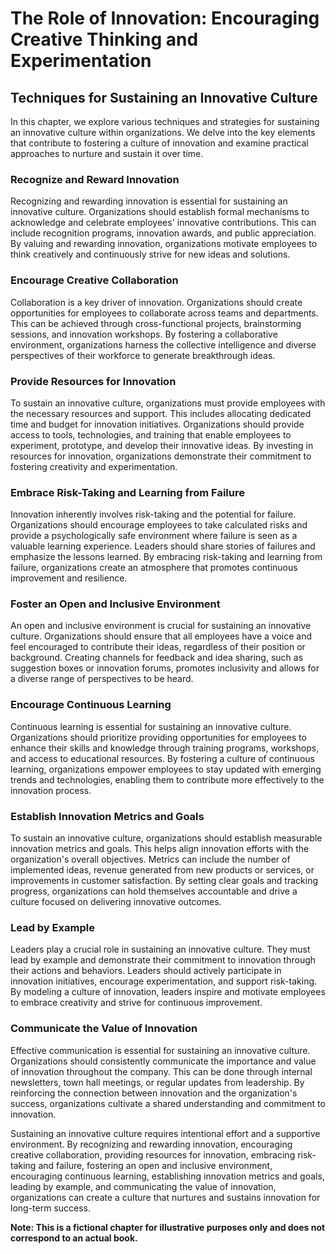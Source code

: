 The Role of Innovation: Encouraging Creative Thinking and Experimentation
=========================================================================

Techniques for Sustaining an Innovative Culture
----------------------------------------------------------

In this chapter, we explore various techniques and strategies for sustaining an innovative culture within organizations. We delve into the key elements that contribute to fostering a culture of innovation and examine practical approaches to nurture and sustain it over time.

### Recognize and Reward Innovation

Recognizing and rewarding innovation is essential for sustaining an innovative culture. Organizations should establish formal mechanisms to acknowledge and celebrate employees' innovative contributions. This can include recognition programs, innovation awards, and public appreciation. By valuing and rewarding innovation, organizations motivate employees to think creatively and continuously strive for new ideas and solutions.

### Encourage Creative Collaboration

Collaboration is a key driver of innovation. Organizations should create opportunities for employees to collaborate across teams and departments. This can be achieved through cross-functional projects, brainstorming sessions, and innovation workshops. By fostering a collaborative environment, organizations harness the collective intelligence and diverse perspectives of their workforce to generate breakthrough ideas.

### Provide Resources for Innovation

To sustain an innovative culture, organizations must provide employees with the necessary resources and support. This includes allocating dedicated time and budget for innovation initiatives. Organizations should provide access to tools, technologies, and training that enable employees to experiment, prototype, and develop their innovative ideas. By investing in resources for innovation, organizations demonstrate their commitment to fostering creativity and experimentation.

### Embrace Risk-Taking and Learning from Failure

Innovation inherently involves risk-taking and the potential for failure. Organizations should encourage employees to take calculated risks and provide a psychologically safe environment where failure is seen as a valuable learning experience. Leaders should share stories of failures and emphasize the lessons learned. By embracing risk-taking and learning from failure, organizations create an atmosphere that promotes continuous improvement and resilience.

### Foster an Open and Inclusive Environment

An open and inclusive environment is crucial for sustaining an innovative culture. Organizations should ensure that all employees have a voice and feel encouraged to contribute their ideas, regardless of their position or background. Creating channels for feedback and idea sharing, such as suggestion boxes or innovation forums, promotes inclusivity and allows for a diverse range of perspectives to be heard.

### Encourage Continuous Learning

Continuous learning is essential for sustaining an innovative culture. Organizations should prioritize providing opportunities for employees to enhance their skills and knowledge through training programs, workshops, and access to educational resources. By fostering a culture of continuous learning, organizations empower employees to stay updated with emerging trends and technologies, enabling them to contribute more effectively to the innovation process.

### Establish Innovation Metrics and Goals

To sustain an innovative culture, organizations should establish measurable innovation metrics and goals. This helps align innovation efforts with the organization's overall objectives. Metrics can include the number of implemented ideas, revenue generated from new products or services, or improvements in customer satisfaction. By setting clear goals and tracking progress, organizations can hold themselves accountable and drive a culture focused on delivering innovative outcomes.

### Lead by Example

Leaders play a crucial role in sustaining an innovative culture. They must lead by example and demonstrate their commitment to innovation through their actions and behaviors. Leaders should actively participate in innovation initiatives, encourage experimentation, and support risk-taking. By modeling a culture of innovation, leaders inspire and motivate employees to embrace creativity and strive for continuous improvement.

### Communicate the Value of Innovation

Effective communication is essential for sustaining an innovative culture. Organizations should consistently communicate the importance and value of innovation throughout the company. This can be done through internal newsletters, town hall meetings, or regular updates from leadership. By reinforcing the connection between innovation and the organization's success, organizations cultivate a shared understanding and commitment to innovation.

Sustaining an innovative culture requires intentional effort and a supportive environment. By recognizing and rewarding innovation, encouraging creative collaboration, providing resources for innovation, embracing risk-taking and failure, fostering an open and inclusive environment, encouraging continuous learning, establishing innovation metrics and goals, leading by example, and communicating the value of innovation, organizations can create a culture that nurtures and sustains innovation for long-term success.

**Note: This is a fictional chapter for illustrative purposes only and does not correspond to an actual book.**
